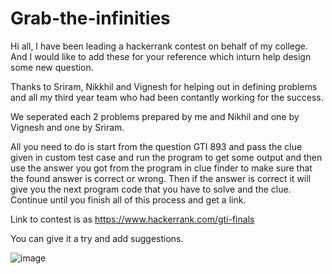 # Grab-the-infinities

Hi all, I have been leading a hackerrank contest on behalf of my college. And I would like to add these for your reference which inturn help design some new question.

Thanks to Sriram, Nikkhil and Vignesh for helping out in defining problems and all my third year team who had been contantly working for the success.

We seperated each 2 problems prepared by me and Nikhil and one by Vignesh and one by Sriram.

All you need to do is start from the question GTI 893 and pass the clue given in custom test case and run the program to get some output and then use the answer you got from the program in clue finder to make sure that the found answer is correct or wrong.
Then if the answer is correct it will give you the next program code that you have to solve and the clue.
Continue until you finish all of this process and get a link.


Link to contest is as https://www.hackerrank.com/gti-finals

You can give it a try and add suggestions.

![image](https://s3.amazonaws.com/hr-assets/0/1604081947-440860779d-Infinity_Gems.jpg)
